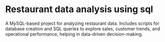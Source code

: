 # Restaurant data analysis using sql
A MySQL-based project for analyzing restaurant data. Includes scripts for database creation and SQL queries to explore sales, customer trends, and operational performance, helping in data-driven decision-making.
